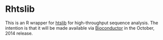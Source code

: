 Rhtslib
=======

This is an R wrapper for [htslib](https://github.com/samtools/htslib)
for high-throughput sequence analysis. The intention is that it will
be made available via [Bioconductor](http://bioconductor.org) in the
October, 2014 release.
